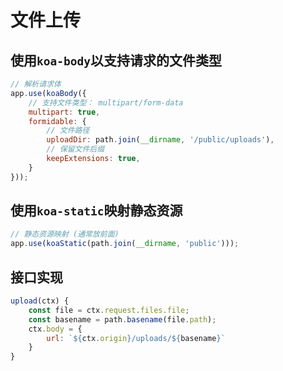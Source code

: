 # 文件上传

## 使用`koa-body`以支持请求的文件类型

```javascript
// 解析请求体
app.use(koaBody({
    // 支持文件类型： multipart/form-data
    multipart: true,
    formidable: {
        // 文件路径
        uploadDir: path.join(__dirname, '/public/uploads'),
        // 保留文件后缀
        keepExtensions: true,
    }
}));
```

## 使用`koa-static`映射静态资源

```javascript
// 静态资源映射 (通常放前面)
app.use(koaStatic(path.join(__dirname, 'public')));
```

## 接口实现

```javascript
upload(ctx) {
    const file = ctx.request.files.file;
    const basename = path.basename(file.path);
    ctx.body = {
        url: `${ctx.origin}/uploads/${basename}`
    }
}
```
